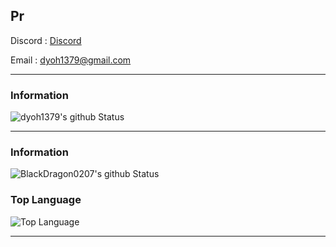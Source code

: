 Pr
---
Discord : [Discord](https://discord.gg/YcTSn5N)

Email : [dyoh1379@gmail.com](mailto:dyoh1379@gmail.com)

---

### Information
![dyoh1379's github Status](https://github-readme-stats.vercel.app/api?username=dyoh1379&show_icons=true&theme=tokyonight)

---

### Information
![BlackDragon0207's github Status](https://github-readme-stats.vercel.app/api?username=dyoh1379&show_icons=true&theme=tokyonight)

### Top Language
![Top Language](https://github-readme-stats.vercel.app/api/top-langs/?username=dyoh1379&theme=tokyonight)<br/>

---

